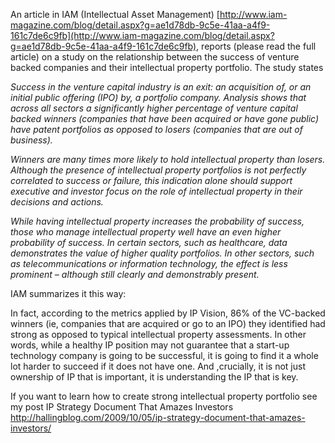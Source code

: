 
An article in IAM (Intellectual Asset Management) [http://www.iam-magazine.com/blog/detail.aspx?g=ae1d78db-9c5e-41aa-a4f9-161c7de6c9fb](http://www.iam-magazine.com/blog/detail.aspx?g=ae1d78db-9c5e-41aa-a4f9-161c7de6c9fb), reports (please read the full article) on a study on the relationship between the success of venture backed companies and their intellectual property portfolio. The study states

  

_Success in the venture capital industry is an exit: an acquisition of, or an initial public offering (IPO) by, a portfolio company. Analysis shows that across all sectors a significantly higher percentage of venture capital backed winners (companies that have been acquired or have gone public) have patent portfolios as opposed to losers (companies that are out of business)._

_Winners are many times more likely to hold intellectual property than losers. Although the presence of intellectual property portfolios is not perfectly correlated to success or failure, this indication alone should support executive and investor focus on the role of intellectual property in their decisions and actions._

_While having intellectual property increases the probability of success, those who manage intellectual property well have an even higher probability of success. In certain sectors, such as healthcare, data demonstrates the value of higher quality portfolios. In other sectors, such as telecommunications or information technology, the effect is less prominent – although still clearly and demonstrably present._

IAM summarizes it this way:

In fact, according to the metrics applied by IP Vision, 86% of the VC-backed winners (ie, companies that are acquired or go to an IPO) they identified had strong as opposed to typical intellectual property assessments. In other words, while a healthy IP position may not guarantee that a start-up technology company is going to be successful, it is going to find it a whole lot harder to succeed if it does not have one. And ,crucially, it is not just ownership of IP that is important, it is understanding the IP that is key.

If you want to learn how to create strong intellectual property portfolio see my post IP Strategy Document That Amazes Investors http://hallingblog.com/2009/10/05/ip-strategy-document-that-amazes-investors/